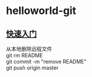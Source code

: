 # helloworld-git
## [快速入门](https://blog.csdn.net/qq_36667170/article/details/79085301)
从本地删除远程文件  
git rm README  
git commit -m "remove README"  
git push origin master  

